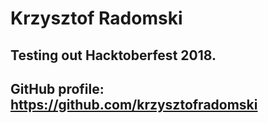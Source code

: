 # Krzysztof Radomski

## Testing out Hacktoberfest 2018.

## GitHub profile: https://github.com/krzysztofradomski